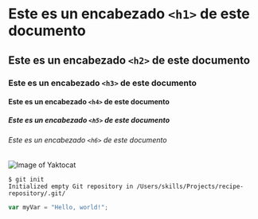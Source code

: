 # Este es un encabezado `<h1>` de este documento
## Este es un encabezado `<h2>` de este documento
### Este es un encabezado `<h3>` de este documento
#### Este es un encabezado `<h4>` de este documento
##### Este es un encabezado `<h5>` de este documento
###### Este es un encabezado `<h6>` de este documento
![Image of Yaktocat](https://octodex.github.com/images/yaktocat.png)

```
$ git init
Initialized empty Git repository in /Users/skills/Projects/recipe-repository/.git/
```
``` javascript
var myVar = "Hello, world!";
```
